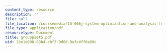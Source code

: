 ```yaml
---
content_type: resource
description: ''
file: null
file_location: /coursemedia/15-066j-system-optimization-and-analysis-for-manufacturing-summer-2003/2be1e90883b4cbf39d6d9afc4ff0a88c_grouppset5.pdf
file_type: application/pdf
resourcetype: Document
title: grouppset5.pdf
uid: 2be1e908-83b4-cbf3-9d6d-9afc4ff0a88c
---
```

